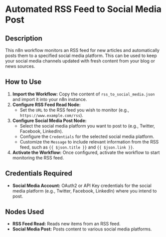 # Automated RSS Feed to Social Media Post

## Description
This n8n workflow monitors an RSS feed for new articles and automatically posts them to a specified social media platform. This can be used to keep your social media channels updated with fresh content from your blog or news sources.

## How to Use
1.  **Import the Workflow:** Copy the content of `rss_to_social_media.json` and import it into your n8n instance.
2.  **Configure RSS Feed Read Node:**
    *   Set the `URL` to the RSS feed you wish to monitor (e.g., `https://www.example.com/rss`).
3.  **Configure Social Media Post Node:**
    *   Select the social media platform you want to post to (e.g., Twitter, Facebook, LinkedIn).
    *   Configure the `Credentials` for the selected social media platform.
    *   Customize the `Message` to include relevant information from the RSS feed, such as `{{ $json.title }}` and `{{ $json.link }}`.
4.  **Activate the Workflow:** Once configured, activate the workflow to start monitoring the RSS feed.

## Credentials Required
*   **Social Media Account:** OAuth2 or API Key credentials for the social media platform (e.g., Twitter, Facebook, LinkedIn) where you intend to post.

## Nodes Used
*   **RSS Feed Read:** Reads new items from an RSS feed.
*   **Social Media Post:** Posts content to various social media platforms.
